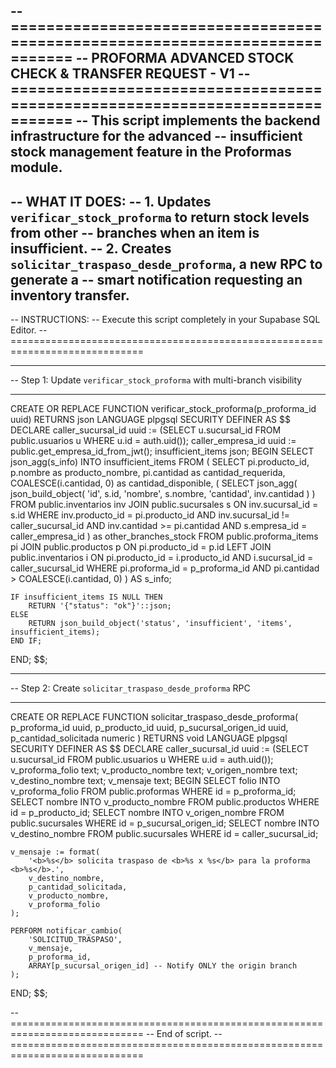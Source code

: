 -- =============================================================================
-- PROFORMA ADVANCED STOCK CHECK & TRANSFER REQUEST - V1
-- =============================================================================
-- This script implements the backend infrastructure for the advanced
-- insufficient stock management feature in the Proformas module.
--
-- WHAT IT DOES:
-- 1. Updates `verificar_stock_proforma` to return stock levels from other
--    branches when an item is insufficient.
-- 2. Creates `solicitar_traspaso_desde_proforma`, a new RPC to generate a
--    smart notification requesting an inventory transfer.
--
-- INSTRUCTIONS:
-- Execute this script completely in your Supabase SQL Editor.
-- =============================================================================

-- -----------------------------------------------------------------------------
-- Step 1: Update `verificar_stock_proforma` with multi-branch visibility
-- -----------------------------------------------------------------------------
CREATE OR REPLACE FUNCTION verificar_stock_proforma(p_proforma_id uuid)
RETURNS json
LANGUAGE plpgsql
SECURITY DEFINER
AS $$
DECLARE
    caller_sucursal_id uuid := (SELECT u.sucursal_id FROM public.usuarios u WHERE u.id = auth.uid());
    caller_empresa_id uuid := public.get_empresa_id_from_jwt();
    insufficient_items json;
BEGIN
    SELECT json_agg(s_info) INTO insufficient_items
    FROM (
        SELECT
            pi.producto_id,
            p.nombre as producto_nombre,
            pi.cantidad as cantidad_requerida,
            COALESCE(i.cantidad, 0) as cantidad_disponible,
            (
                SELECT json_agg(
                    json_build_object(
                        'id', s.id,
                        'nombre', s.nombre,
                        'cantidad', inv.cantidad
                    )
                )
                FROM public.inventarios inv
                JOIN public.sucursales s ON inv.sucursal_id = s.id
                WHERE inv.producto_id = pi.producto_id
                  AND inv.sucursal_id != caller_sucursal_id
                  AND inv.cantidad >= pi.cantidad
                  AND s.empresa_id = caller_empresa_id
            ) as other_branches_stock
        FROM public.proforma_items pi
        JOIN public.productos p ON pi.producto_id = p.id
        LEFT JOIN public.inventarios i ON pi.producto_id = i.producto_id AND i.sucursal_id = caller_sucursal_id
        WHERE pi.proforma_id = p_proforma_id
          AND pi.cantidad > COALESCE(i.cantidad, 0)
    ) AS s_info;

    IF insufficient_items IS NULL THEN
        RETURN '{"status": "ok"}'::json;
    ELSE
        RETURN json_build_object('status', 'insufficient', 'items', insufficient_items);
    END IF;
END;
$$;

-- -----------------------------------------------------------------------------
-- Step 2: Create `solicitar_traspaso_desde_proforma` RPC
-- -----------------------------------------------------------------------------
CREATE OR REPLACE FUNCTION solicitar_traspaso_desde_proforma(
    p_proforma_id uuid,
    p_producto_id uuid,
    p_sucursal_origen_id uuid,
    p_cantidad_solicitada numeric
)
RETURNS void
LANGUAGE plpgsql
SECURITY DEFINER
AS $$
DECLARE
    caller_sucursal_id uuid := (SELECT u.sucursal_id FROM public.usuarios u WHERE u.id = auth.uid());
    v_proforma_folio text;
    v_producto_nombre text;
    v_origen_nombre text;
    v_destino_nombre text;
    v_mensaje text;
BEGIN
    SELECT folio INTO v_proforma_folio FROM public.proformas WHERE id = p_proforma_id;
    SELECT nombre INTO v_producto_nombre FROM public.productos WHERE id = p_producto_id;
    SELECT nombre INTO v_origen_nombre FROM public.sucursales WHERE id = p_sucursal_origen_id;
    SELECT nombre INTO v_destino_nombre FROM public.sucursales WHERE id = caller_sucursal_id;

    v_mensaje := format(
        '<b>%s</b> solicita traspaso de <b>%s x %s</b> para la proforma <b>%s</b>.',
        v_destino_nombre,
        p_cantidad_solicitada,
        v_producto_nombre,
        v_proforma_folio
    );
    
    PERFORM notificar_cambio(
        'SOLICITUD_TRASPASO',
        v_mensaje,
        p_proforma_id,
        ARRAY[p_sucursal_origen_id] -- Notify ONLY the origin branch
    );
END;
$$;

-- =============================================================================
-- End of script.
-- =============================================================================
